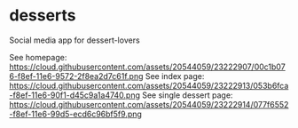 # desserts
Social media app for dessert-lovers

See homepage:
https://cloud.githubusercontent.com/assets/20544059/23222907/00c1b076-f8ef-11e6-9572-2f8ea2d7c61f.png
See index page:
https://cloud.githubusercontent.com/assets/20544059/23222913/053b6fca-f8ef-11e6-90f1-d45c9a1a4740.png
See single dessert page:
https://cloud.githubusercontent.com/assets/20544059/23222914/077f6552-f8ef-11e6-99d5-ecd6c96bf5f9.png
